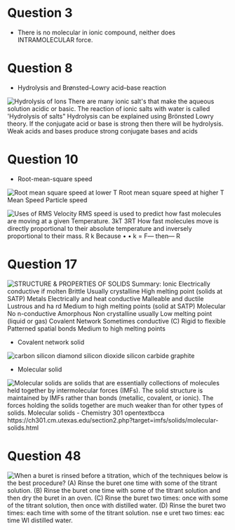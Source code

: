 # Question 3

  -  There is no molecular in ionic compound, neither does
     INTRAMOLECULAR force.

# Question 8

  -  Hydrolysis and Brønsted–Lowry acid–base reaction

 ![Hydrolysis of Ions There are many ionic salt's that make the aqueous
 solution acidic or basic. The reaction of ionic salts with water is
 called 'Hydrolysis of salts" Hydrolysis can be explained using
 Brönsted Lowry theory. If the conjugate acid or base is strong then
 there will be hydrolysis. Weak acids and bases produce strong
 conjugate bases and acids ](./media/image142.png)

# Question 10

  -  Root-mean-square speed

 ![Root mean square speed at lower T Root mean square speed at higher T
 Mean Speed Particle speed ](./media/image143.png)
 
 ![Uses of RMS Velocity RMS speed is used to predict how fast molecules
 are moving at a given Temperature. 3kT 3RT How fast molecules move is
 directly proportional to their absolute temperature and inversely
 proportional to their mass. R k Because • • k = F— then— R
 ](./media/image144.png)

# Question 17

 ![STRUCTURE & PROPERTIES OF SOLIDS Summary: Ionic Electrically
 conductive if molten Brittle Usually crystalline High melting point
 (solids at SATP) Metals Electrically and heat conductive Malleable and
 ductile Lustrous and ha rd Medium to high melting points (solid at
 SATP) Molecular No n-conductive Amorphous Non crystalline usually Low
 melting point (liquid or gas) Covalent Network Sometimes conductive
 (C) Rigid to flexible Patterned spatial bonds Medium to high melting
 points ](./media/image145.png)

  -  Covalent network solid

 ![carbon silicon diamond silicon dioxide silicon carbide graphite
 ](./media/image146.png)

  -  Molecular solid

 ![Molecular solids are solids that are essentially collections of
 molecules held together by intermolecular forces (IMFs). The solid
 structure is maintained by IMFs rather than bonds (metallic, covalent,
 or ionic). The forces holding the solids together are much weaker than
 for other types of solids. Molecular solids - Chemistry 301
 opentextbcca
 https://ch301.cm.utexas.edu/section2.php?target=imfs/solids/molecular-solids.html
 ](./media/image147.png)

# Question 48

 ![When a buret is rinsed before a titration, which of the techniques
 below is the best procedure? (A) Rinse the buret one time with some of
 the titrant solution. (B) Rinse the buret one time with some of the
 titrant solution and then dry the buret in an oven. (C) Rinse the
 buret two times: once with some of the titrant solution, then once
 with distilled water. (D) Rinse the buret two times: each time with
 some of the titrant solution. nse e uret two times: eac time WI
 distilled water. ](./media/image148.png)
